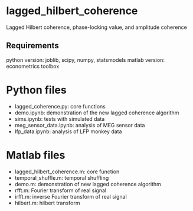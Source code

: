 # lagged_hilbert_coherence
Lagged Hilbert coherence, phase-locking value, and amplitude coherence

## Requirements
python version: joblib, scipy, numpy, statsmodels
matlab version: econometrics toolbox

# Python files
- lagged_coherence.py: core functions
- demo.ipynb: demonstration of the new lagged coherence algorithm
- sims.ipynb: tests with simulated data
- meg_sensor_data.ipynb: analysis of MEG sensor data
- lfp_data.ipynb: analysis of LFP monkey data

# Matlab files
- lagged_hilbert_coherence.m: core function
- temporal_shuffle.m: temporal shuffling
- demo.m: demonstration of new lagged coherence algorithm
- rfft.m: Fourier transform of real signal
- irfft.m: inverse Fourier transform of real signal
- hilbert.m: hilbert transform
